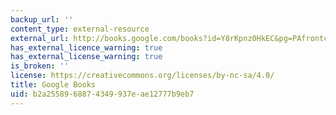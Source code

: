 ```yaml
---
backup_url: ''
content_type: external-resource
external_url: http://books.google.com/books?id=Y8rKpnz0HkEC&pg=PAfrontcover
has_external_licence_warning: true
has_external_license_warning: true
is_broken: ''
license: https://creativecommons.org/licenses/by-nc-sa/4.0/
title: Google Books
uid: b2a25589-6887-4349-937e-ae12777b9eb7
---
```

